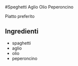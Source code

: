 #Speghetti Aglio Olio Peperoncino

Piatto preferito

## Ingredienti
* spaghetti
* aglio
* olio
* peperoncino

